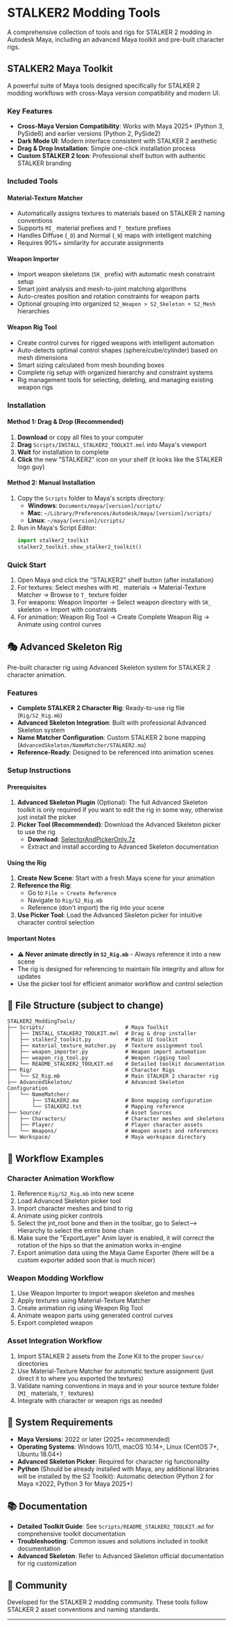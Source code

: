 # STALKER2 Modding Tools

A comprehensive collection of tools and rigs for STALKER 2 modding in Autodesk Maya, including an advanced Maya toolkit and pre-built character rigs.

## STALKER2 Maya Toolkit

A powerful suite of Maya tools designed specifically for STALKER 2 modding workflows with cross-Maya version compatibility and modern UI.

### Key Features

- **Cross-Maya Version Compatibility**: Works with Maya 2025+ (Python 3, PySide6) and earlier versions (Python 2, PySide2)
- **Dark Mode UI**: Modern interface consistent with STALKER 2 aesthetic
- **Drag & Drop Installation**: Simple one-click installation process
- **Custom STALKER 2 Icon**: Professional shelf button with authentic STALKER branding

### Included Tools

#### Material-Texture Matcher
- Automatically assigns textures to materials based on STALKER 2 naming conventions
- Supports `MI_` material prefixes and `T_` texture prefixes
- Handles Diffuse (`_D`) and Normal (`_N`) maps with intelligent matching
- Requires 90%+ similarity for accurate assignments

#### Weapon Importer
- Import weapon skeletons (`SK_` prefix) with automatic mesh constraint setup
- Smart joint analysis and mesh-to-joint matching algorithms
- Auto-creates position and rotation constraints for weapon parts
- Optional grouping into organized `S2_Weapon > S2_Skeleton + S2_Mesh` hierarchies

#### Weapon Rig Tool
- Create control curves for rigged weapons with intelligent automation
- Auto-detects optimal control shapes (sphere/cube/cylinder) based on mesh dimensions
- Smart sizing calculated from mesh bounding boxes
- Complete rig setup with organized hierarchy and constraint systems
- Rig management tools for selecting, deleting, and managing existing weapon rigs

### Installation

#### Method 1: Drag & Drop (Recommended)
1. **Download** or copy all files to your computer
2. **Drag** `Scripts/INSTALL_STALKER2_TOOLKIT.mel` into Maya's viewport
3. **Wait** for installation to complete
4. **Click** the new "STALKER2" icon on your shelf (it looks like the STALKER logo guy)

#### Method 2: Manual Installation
1. Copy the `Scripts` folder to Maya's scripts directory:
   - **Windows**: `Documents/maya/[version]/scripts/`
   - **Mac**: `~/Library/Preferences/Autodesk/maya/[version]/scripts/`
   - **Linux**: `~/maya/[version]/scripts/`
2. Run in Maya's Script Editor:
   ```python
   import stalker2_toolkit
   stalker2_toolkit.show_stalker2_toolkit()
   ```

### Quick Start
1. Open Maya and click the "STALKER2" shelf button (after installation)
2. For textures: Select meshes with `MI_` materials → Material-Texture Matcher → Browse to `T_` texture folder
3. For weapons: Weapon Importer → Select weapon directory with `SK_` skeleton → Import with constraints
4. For animation: Weapon Rig Tool → Create Complete Weapon Rig → Animate using control curves

## 🎭 Advanced Skeleton Rig

Pre-built character rig using Advanced Skeleton system for STALKER 2 character animation.

### Features
- **Complete STALKER 2 Character Rig**: Ready-to-use rig file (`Rig/S2_Rig.mb`)
- **Advanced Skeleton Integration**: Built with professional Advanced Skeleton system
- **Name Matcher Configuration**: Custom STALKER 2 bone mapping (`AdvancedSkeleton/NameMatcher/STALKER2.ma`)
- **Reference-Ready**: Designed to be referenced into animation scenes

### Setup Instructions

#### Prerequisites
1. **Advanced Skeleton Plugin** (Optional): The full Advanced Skeleton toolkit is only required if you want to edit the rig in some way, otherwise just install the picker
2. **Picker Tool (Recommended)**: Download the Advanced Skeleton picker to use the rig
   - **Download**: [SelectorAndPickerOnly.7z](https://www.animationstudios.com.au/download/SelectorAndPickerOnly.7z)
   - Extract and install according to Advanced Skeleton documentation

#### Using the Rig
1. **Create New Scene**: Start with a fresh Maya scene for your animation
2. **Reference the Rig**: 
   - Go to `File > Create Reference`
   - Navigate to `Rig/S2_Rig.mb`
   - Reference (don't import) the rig into your scene
3. **Use Picker Tool**: Load the Advanced Skeleton picker for intuitive character control selection

#### Important Notes
- **⚠️ Never animate directly in `S2_Rig.mb`** - Always reference it into a new scene
- The rig is designed for referencing to maintain file integrity and allow for updates
- Use the picker tool for efficient animator workflow and control selection

## 📁 File Structure (subject to change)

```
STALKER2_ModdingTools/
├── Scripts/                          # Maya Toolkit
│   ├── INSTALL_STALKER2_TOOLKIT.mel  # Drag & drop installer
│   ├── stalker2_toolkit.py           # Main UI toolkit
│   ├── material_texture_matcher.py   # Texture assignment tool
│   ├── weapon_importer.py            # Weapon import automation
│   ├── weapon_rig_tool.py            # Weapon rigging tool
│   └── README_STALKER2_TOOLKIT.md    # Detailed toolkit documentation
├── Rig/                              # Character Rigs
│   └── S2_Rig.mb                     # Main STALKER 2 character rig
├── AdvancedSkeleton/                 # Advanced Skeleton Configuration
│   └── NameMatcher/
│       ├── STALKER2.ma               # Bone mapping configuration
│       └── STALKER2.txt              # Mapping reference
├── Source/                           # Asset Sources
│   ├── Characters/                   # Character meshes and skeletons
│   ├── Player/                       # Player character assets
│   └── Weapons/                      # Weapon assets and references
└── Workspace/                        # Maya workspace directory
```

## 🎯 Workflow Examples

### Character Animation Workflow
1. Reference `Rig/S2_Rig.mb` into new scene
2. Load Advanced Skeleton picker tool
3. Import character meshes and bind to rig
4. Animate using picker controls
5. Select the jnt_root bone and then in the toolbar, go to Select--> Hierarchy to select the entire bone chain
6. Make sure the "ExportLayer" Anim layer is enabled, it will correct the rotation of the hips so that the animation works in-engine
7. Export animation data using the Maya Game Exporter (there will be a custom exporter added soon that is much nicer)

### Weapon Modding Workflow
1. Use Weapon Importer to import weapon skeleton and meshes
2. Apply textures using Material-Texture Matcher
3. Create animation rig using Weapon Rig Tool
4. Animate weapon parts using generated control curves
5. Export completed weapon

### Asset Integration Workflow
1. Import STALKER 2 assets from the Zone Kit to the proper `Source/` directories
2. Use Material-Texture Matcher for automatic texture assignment (just direct it to where you exported the textures)
3. Validate naming conventions in maya and in your source texture folder (`MI_` materials, `T_` textures)
4. Integrate with character or weapon rigs as needed

## 🔧 System Requirements

- **Maya Versions**: 2022 or later (2025+ recommended)
- **Operating Systems**: Windows 10/11, macOS 10.14+, Linux (CentOS 7+, Ubuntu 18.04+)
- **Advanced Skeleton Picker**: Required for character rig functionality
- **Python** (Should be already installed with Maya, any additional libraries will be installed by the S2 Toolkit): Automatic detection (Python 2 for Maya ≤2022, Python 3 for Maya 2025+)

## 📚 Documentation

- **Detailed Toolkit Guide**: See `Scripts/README_STALKER2_TOOLKIT.md` for comprehensive toolkit documentation
- **Troubleshooting**: Common issues and solutions included in toolkit documentation
- **Advanced Skeleton**: Refer to Advanced Skeleton official documentation for rig customization

## 🤝 Community

Developed for the STALKER 2 modding community. These tools follow STALKER 2 asset conventions and naming standards.

---
